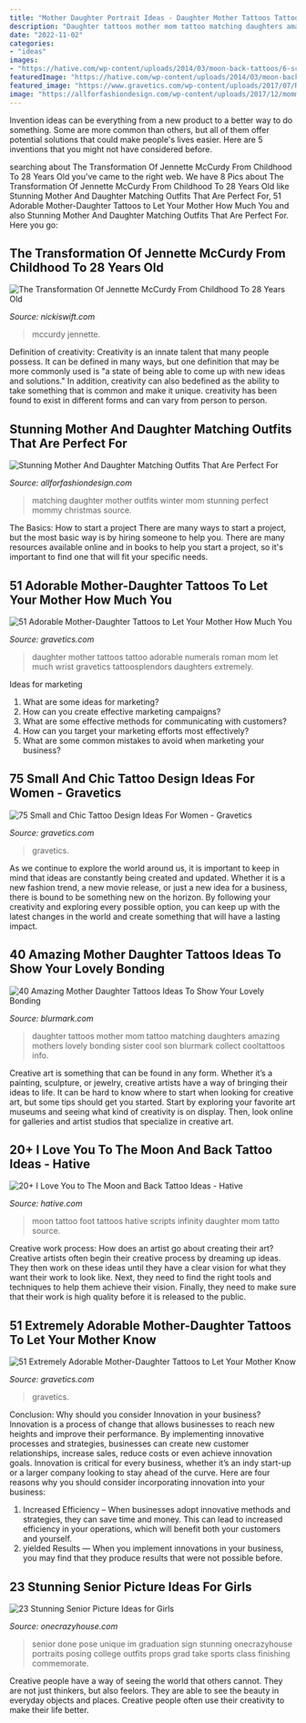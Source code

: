 ```yaml
---
title: "Mother Daughter Portrait Ideas - Daughter Mother Tattoos Tattoo Adorable Numerals Roman Mom Let Much Wrist Gravetics Tattoosplendors Daughters Extremely"
description: "Daughter tattoos mother mom tattoo matching daughters amazing mothers lovely bonding sister cool son blurmark collect cooltattoos info"
date: "2022-11-02"
categories:
- "ideas"
images:
- "https://hative.com/wp-content/uploads/2014/03/moon-back-tattoos/6-scripts-and-moon-on-foot.jpg"
featuredImage: "https://hative.com/wp-content/uploads/2014/03/moon-back-tattoos/6-scripts-and-moon-on-foot.jpg"
featured_image: "https://www.gravetics.com/wp-content/uploads/2017/07/Roman-Numerals-Mother-Daughter-Tattoo.jpg"
image: "https://allforfashiondesign.com/wp-content/uploads/2017/12/mommy-and-me-christmas-dresses-mom-matching-dressesmom-600x901.jpg"
---
```



Invention ideas can be everything from a new product to a better way to do something. Some are more common than others, but all of them offer potential solutions that could make people's lives easier. Here are 5 inventions that you might not have considered before.

	

		
searching about The Transformation Of Jennette McCurdy From Childhood To 28 Years Old you've came to the right web. We have 8 Pics about The Transformation Of Jennette McCurdy From Childhood To 28 Years Old like Stunning Mother And Daughter Matching Outfits That Are Perfect For, 51 Adorable Mother-Daughter Tattoos to Let Your Mother How Much You and also Stunning Mother And Daughter Matching Outfits That Are Perfect For. Here you go:
		
    
## The Transformation Of Jennette McCurdy From Childhood To 28 Years Old

<img loading=lazy src="https://www.nickiswift.com/img/gallery/the-transformation-of-jennette-mccurdy-from-childhood-to-28-years-old/jennette-mccurdys-acting-career-took-off-quickly-1623462154.jpg" onerror="this.onerror=null;this.src='https://tse4.mm.bing.net/th?id=OIP.uy_thzhLI6gh321hUGyodgHaEK&amp;pid=15.1';" alt="The Transformation Of Jennette McCurdy From Childhood To 28 Years Old">

_Source: nickiswift.com_

>mccurdy jennette. 

	

Definition of creativity:
Creativity is an innate talent that many people possess. It can be defined in many ways, but one definition that may be more commonly used is "a state of being able to come up with new ideas and solutions." In addition, creativity can also bedefined as the ability to take something that is common and make it unique. creativity has been found to exist in different forms and can vary from person to person.

    
## Stunning Mother And Daughter Matching Outfits That Are Perfect For

<img loading=lazy src="https://allforfashiondesign.com/wp-content/uploads/2017/12/mommy-and-me-christmas-dresses-mom-matching-dressesmom-600x901.jpg" onerror="this.onerror=null;this.src='https://tse1.mm.bing.net/th?id=OIP.fUMXkMVJ692eOcBFmfesTQHaLH&amp;pid=15.1';" alt="Stunning Mother And Daughter Matching Outfits That Are Perfect For">

_Source: allforfashiondesign.com_

>matching daughter mother outfits winter mom stunning perfect mommy christmas source. 

	

The Basics: How to start a project
There are many ways to start a project, but the most basic way is by hiring someone to help you. There are many resources available online and in books to help you start a project, so it's important to find one that will fit your specific needs.

    
## 51 Adorable Mother-Daughter Tattoos To Let Your Mother How Much You

<img loading=lazy src="https://www.gravetics.com/wp-content/uploads/2017/07/Roman-Numerals-Mother-Daughter-Tattoo.jpg" onerror="this.onerror=null;this.src='https://tse1.mm.bing.net/th?id=OIP.1stbYXGumRyAny_rTOim5AHaJQ&amp;pid=15.1';" alt="51 Adorable Mother-Daughter Tattoos to Let Your Mother How Much You">

_Source: gravetics.com_

>daughter mother tattoos tattoo adorable numerals roman mom let much wrist gravetics tattoosplendors daughters extremely. 

	

Ideas for marketing
1. What are some ideas for marketing? 
2. How can you create effective marketing campaigns? 
3. What are some effective methods for communicating with customers? 
4. How can you target your marketing efforts most effectively? 
5. What are some common mistakes to avoid when marketing your business?

    
## 75 Small And Chic Tattoo Design Ideas For Women - Gravetics

<img loading=lazy src="https://www.gravetics.com/wp-content/uploads/2016/11/Small-Tattoo-Ideas32.jpg" onerror="this.onerror=null;this.src='https://tse1.mm.bing.net/th?id=OIP.zxY-5ocoIZ-cE0V8u4tWgwHaJ4&amp;pid=15.1';" alt="75 Small and Chic Tattoo Design Ideas For Women - Gravetics">

_Source: gravetics.com_

>gravetics. 

	

As we continue to explore the world around us, it is important to keep in mind that ideas are constantly being created and updated. Whether it is a new fashion trend, a new movie release, or just a new idea for a business, there is bound to be something new on the horizon. By following your creativity and exploring every possible option, you can keep up with the latest changes in the world and create something that will have a lasting impact.

    
## 40 Amazing Mother Daughter Tattoos Ideas To Show Your Lovely Bonding

<img loading=lazy src="http://www.blurmark.com/wp-content/uploads/2017/03/Mother-Daughter-Tattoo-Design-28.jpg" onerror="this.onerror=null;this.src='https://tse1.mm.bing.net/th?id=OIP.GlmQ93tcmUF1Pz2j3d4O1QHaNM&amp;pid=15.1';" alt="40 Amazing Mother Daughter Tattoos Ideas To Show Your Lovely Bonding">

_Source: blurmark.com_

>daughter tattoos mother mom tattoo matching daughters amazing mothers lovely bonding sister cool son blurmark collect cooltattoos info. 

	

Creative art is something that can be found in any form. Whether it’s a painting, sculpture, or jewelry, creative artists have a way of bringing their ideas to life. It can be hard to know where to start when looking for creative art, but some tips should get you started. Start by exploring your favorite art museums and seeing what kind of creativity is on display. Then, look online for galleries and artist studios that specialize in creative art.

    
## 20+ I Love You To The Moon And Back Tattoo Ideas - Hative

<img loading=lazy src="https://hative.com/wp-content/uploads/2014/03/moon-back-tattoos/6-scripts-and-moon-on-foot.jpg" onerror="this.onerror=null;this.src='https://tse3.mm.bing.net/th?id=OIP.9NuLurrdoB10EWliae9ldgHaJ4&amp;pid=15.1';" alt="20+ I Love You to The Moon and Back Tattoo Ideas - Hative">

_Source: hative.com_

>moon tattoo foot tattoos hative scripts infinity daughter mom tatto source. 

	

Creative work process: How does an artist go about creating their art?
Creative artists often begin their creative process by dreaming up ideas. They then work on these ideas until they have a clear vision for what they want their work to look like. Next, they need to find the right tools and techniques to help them achieve their vision. Finally, they need to make sure that their work is high quality before it is released to the public.

    
## 51 Extremely Adorable Mother-Daughter Tattoos To Let Your Mother Know

<img loading=lazy src="https://www.gravetics.com/wp-content/uploads/2017/07/Awesome-Tree-With-Birds-On-Shoulder-Mother-Daughter-Tattoo-Idea.jpg" onerror="this.onerror=null;this.src='https://tse1.mm.bing.net/th?id=OIP.PSe6ahlFuvpyXrfEE3HHoQHaFj&amp;pid=15.1';" alt="51 Extremely Adorable Mother-Daughter Tattoos to Let Your Mother Know">

_Source: gravetics.com_

>gravetics. 

	

Conclusion: Why should you consider Innovation in your business?
Innovation is a process of change that allows businesses to reach new heights and improve their performance. By implementing innovative processes and strategies, businesses can create new customer relationships, increase sales, reduce costs or even achieve innovation goals. Innovation is critical for every business, whether it’s an indy start-up or a larger company looking to stay ahead of the curve. Here are four reasons why you should consider incorporating innovation into your business: 
1) Increased Efficiency – When businesses adopt innovative methods and strategies, they can save time and money. This can lead to increased efficiency in your operations, which will benefit both your customers and yourself. 
2) yielded Results — When you implement innovations in your business, you may find that they produce results that were not possible before.

    
## 23 Stunning Senior Picture Ideas For Girls

<img loading=lazy src="https://cdn.onecrazyhouse.com/wp-content/uploads/2016/08/im-done-pose.jpg" onerror="this.onerror=null;this.src='https://tse1.mm.bing.net/th?id=OIP.UIW8cDsAzRzD-p6t3AnADQHaLH&amp;pid=15.1';" alt="23 Stunning Senior Picture Ideas for Girls">

_Source: onecrazyhouse.com_

>senior done pose unique im graduation sign stunning onecrazyhouse portraits posing college outfits props grad take sports class finishing commemorate. 

	

Creative people have a way of seeing the world that others cannot. They are not just thinkers, but also feelors. They are able to see the beauty in everyday objects and places. Creative people often use their creativity to make their life better.

